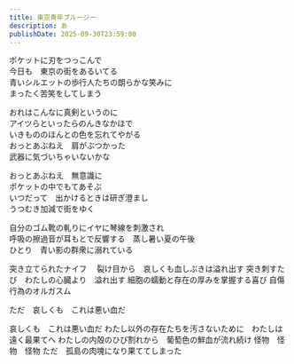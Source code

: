 ```yaml
---
title: 東京青年ブルージー
description: あ
publishDate: 2025-09-30T23:59:00
---
```

ポケットに刃をつっこんで\
今日も　東京の街をあるいてる\
青いシルエットの歩行人たちの朗らかな笑みに\
まったく苦笑をしてしまう

おれはこんなに真剣というのに\
アイツらといったらのんきなかほで\
いきもののほんとの色を忘れてやがる\
おっとあぶねえ　肩がぶつかった\
武器に気づいちゃいないかな

おっとあぶねえ　無意識に\
ポケットの中でもてあそぶ\
いつだって　出かけるときは研ぎ澄まし\
うつむき加減で街をゆく

自分のゴム靴の軋りにイヤに琴線を刺激され\
呼吸の擦過音が耳もとで反響する　蒸し暑い夏の午後　\
ひとり　青い影の群衆に溺れている

突き立てられたナイフ　
裂け目から　哀しくも血しぶきは溢れ出す
突き刺すたび　わたしの心臓より　溢れ出す
細胞の蠕動と存在の厚みを掌握する喜び
自傷行為のオルガスム

ただ　哀しくも　これは悪い血だ

哀しくも　これは悪い血だ
わたし以外の存在たちを汚さないために　わたしは遠く最果てへ
わたしの内殻のひび割れから　葡萄色の鮮血が流れ続け
怪物　怪物　怪物
ただ　孤島の肉塊になり果ててしまった
